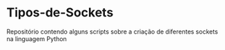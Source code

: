 # Tipos-de-Sockets
Repositório contendo alguns scripts sobre a criação de diferentes sockets na linguagem Python
